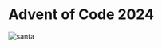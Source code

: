 # Advent of Code 2024

![santa](https://github.com/sublimeS0/advent-of-code-2024/blob/main/images/advent.png?raw=true)